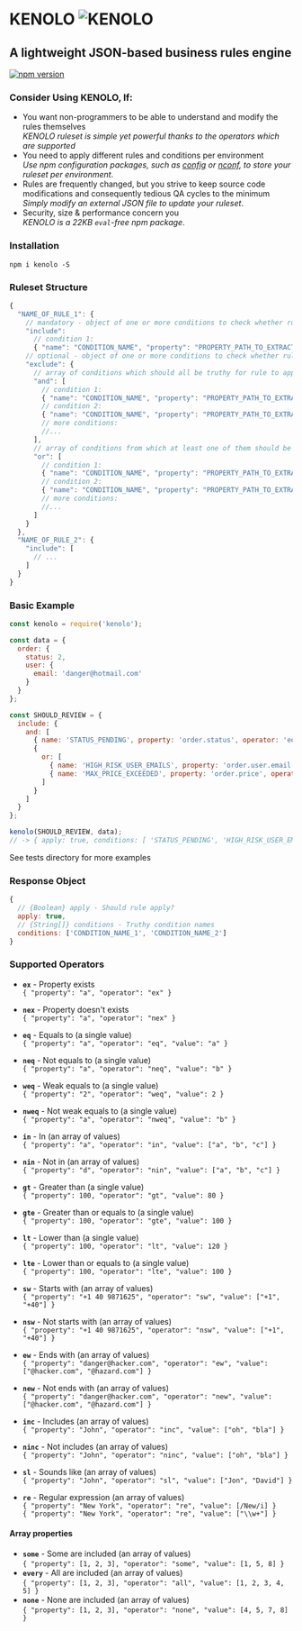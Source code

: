 # KENOLO ![KENOLO](https://cdn3.iconfinder.com/data/icons/google-material-design-icons/48/ic_thumbs_up_down_48px-24.png)

## A lightweight JSON-based business rules engine
[![npm version](https://badge.fury.io/js/kenolo.svg)](https://badge.fury.io/js/kenolo)

### Consider Using KENOLO, If:
- You want non-programmers to be able to understand and modify the rules themselves  
_KENOLO ruleset is simple yet powerful thanks to the operators which are supported_
- You need to apply different rules and conditions per environment  
_Use npm configuration packages, such as [config](https://www.npmjs.com/package/config) or [nconf](https://www.npmjs.com/package/nconf), to store your ruleset per environment_.
- Rules are frequently changed, but you strive to keep source code modifications and consequently tedious QA cycles to the minimum  
_Simply modify an external JSON file to update your ruleset_.
- Security, size & performance concern you  
_KENOLO is a 22KB `eval`-free npm package_.

### Installation
`npm i kenolo -S`

### Ruleset Structure
```javascript
{
  "NAME_OF_RULE_1": {
    // mandatory - object of one or more conditions to check whether rule should apply:
    "include":
      // condition 1:
      { "name": "CONDITION_NAME", "property": "PROPERTY_PATH_TO_EXTRACT_DATA_FROM", "operator": "eq", "value": "VALUE_TO_COMPARE_WITH" },
    // optional - object of one or more conditions to check whether rule should NOT apply:
    "exclude": {
      // array of conditions which should all be truthy for rule to apply:
      "and": [
        // condition 1:
        { "name": "CONDITION_NAME", "property": "PROPERTY_PATH_TO_EXTRACT_DATA_FROM", "operator": "gt", "value": "VALUE_TO_COMPARE_WITH" },
        // condition 2:
        { "name": "CONDITION_NAME", "property": "PROPERTY_PATH_TO_EXTRACT_DATA_FROM", "operator": "neq", "value": "VALUE_TO_COMPARE_WITH" },
        // more conditions:
        //...
      ],
      // array of conditions from which at least one of them should be truthy for rule to apply:
      "or": [
        // condition 1:
        { "name": "CONDITION_NAME", "property": "PROPERTY_PATH_TO_EXTRACT_DATA_FROM", "operator": "eq", "value": "VALUE_TO_COMPARE_WITH" },
        // condition 2:
        { "name": "CONDITION_NAME", "property": "PROPERTY_PATH_TO_EXTRACT_DATA_FROM", "operator": "eq", "value": "VALUE_TO_COMPARE_WITH" },
        // more conditions:
        //...
      ]
    }
  },
  "NAME_OF_RULE_2": {
    "include": [
      // ...
    ]
  }
}
```

### Basic Example
```javascript
const kenolo = require('kenolo');

const data = {
  order: {
    status: 2,
    user: {
      email: 'danger@hotmail.com'
    }
  }
};

const SHOULD_REVIEW = {
  include: {
    and: [
      { name: 'STATUS_PENDING', property: 'order.status', operator: 'eq', value: 2 },
      {
        or: [
          { name: 'HIGH_RISK_USER_EMAILS', property: 'order.user.email', operator: 'in', value: ['danger@hotmail.com', 'omg@hacked.com'] },
          { name: 'MAX_PRICE_EXCEEDED', property: 'order.price', operator: 'gt', value: 500 }
        ]
      }
    ]
  }
};

kenolo(SHOULD_REVIEW, data);
// -> { apply: true, conditions: [ 'STATUS_PENDING', 'HIGH_RISK_USER_EMAILS' ] }
```

See tests directory for more examples

### Response Object
```javascript
{
  // {Boolean} apply - Should rule apply?
  apply: true,
  // {String[]} conditions - Truthy condition names
  conditions: ['CONDITION_NAME_1', 'CONDITION_NAME_2']
}
```

### Supported Operators
- **`ex`** - Property exists  
`{ "property": "a", "operator": "ex" }`  

- **`nex`** - Property doesn't exists  
`{ "property": "a", "operator": "nex" }`  

- **`eq`** - Equals to (a single value)  
`{ "property": "a", "operator": "eq", "value": "a" }`  

- **`neq`** - Not equals to (a single value)  
`{ "property": "a", "operator": "neq", "value": "b" }`  

- **`weq`** - Weak equals to (a single value)  
`{ "property": "2", "operator": "weq", "value": 2 }`  

- **`nweq`** - Not weak equals to (a single value)  
`{ "property": "a", "operator": "nweq", "value": "b" }`  

- **`in`** - In (an array of values)  
`{ "property": "a", "operator": "in", "value": ["a", "b", "c"] }`  

- **`nin`** - Not in (an array of values)  
`{ "property": "d", "operator": "nin", "value": ["a", "b", "c"] }`  

- **`gt`** - Greater than (a single value)  
`{ "property": 100, "operator": "gt", "value": 80 }`  

- **`gte`** - Greater than or equals to (a single value)  
`{ "property": 100, "operator": "gte", "value": 100 }`  

- **`lt`** - Lower than (a single value)  
`{ "property": 100, "operator": "lt", "value": 120 }`  

- **`lte`** - Lower than or equals to (a single value)  
`{ "property": 100, "operator": "lte", "value": 100 }`  

- **`sw`** - Starts with (an array of values)  
`{ "property": "+1 40 9871625", "operator": "sw", "value": ["+1", "+40"] }`  

- **`nsw`** - Not starts with (an array of values)  
`{ "property": "+1 40 9871625", "operator": "nsw", "value": ["+1", "+40"] }`  

- **`ew`** - Ends with (an array of values)  
`{ "property": "danger@hacker.com", "operator": "ew", "value": ["@hacker.com", "@hazard.com"] }`  

- **`new`** - Not ends with (an array of values)  
`{ "property": "danger@hacker.com", "operator": "new", "value": ["@hacker.com", "@hazard.com"] }`  

- **`inc`** - Includes (an array of values)  
`{ "property": "John", "operator": "inc", "value": ["oh", "bla"] }`  

- **`ninc`** - Not includes (an array of values)  
`{ "property": "John", "operator": "ninc", "value": ["oh", "bla"] }`  

- **`sl`** - Sounds like (an array of values)  
`{ "property": "John", "operator": "sl", "value": ["Jon", "David"] }`  

- **`re`** - Regular expression (an array of values)  
`{ "property": "New York", "operator": "re", "value": [/New/i] }`  
`{ "property": "New York", "operator": "re", "value": ["\\w+"] }`  

#### Array properties
- **`some`** - Some are included (an array of values)  
`{ "property": [1, 2, 3], "operator": "some", "value": [1, 5, 8] }`  
- **`every`** - All are included (an array of values)  
`{ "property": [1, 2, 3], "operator": "all", "value": [1, 2, 3, 4, 5] }`  
- **`none`** - None are included (an array of values)  
`{ "property": [1, 2, 3], "operator": "none", "value": [4, 5, 7, 8] }`  